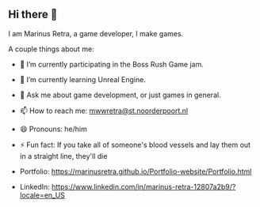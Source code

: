 ## Hi there 👋
I am Marinus Retra, a game developer, I make games.

A couple things about me:

- 🔭 I’m currently participating in the Boss Rush Game jam.
- 🌱 I’m currently learning Unreal Engine.
- 💬 Ask me about game development, or just games in general.
- 📫 How to reach me: mwwretra@st.noorderpoort.nl
- 😄 Pronouns: he/him
- ⚡ Fun fact: If you take all of someone's blood vessels and lay them out in a straight line, they'll die

  
- Portfolio: https://marinusretra.github.io/Portfolio-website/Portfolio.html
- LinkedIn: https://www.linkedin.com/in/marinus-retra-12807a2b9/?locale=en_US
